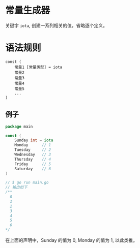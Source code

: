 # 常量生成器
关键字 `iota`, 创建一系列相关的值，省略逐个定义。

# 语法规则
```shell
const (
    常量1 [常量类型] = iota
    常量2
    常量3
    常量4
    常量5
    ...
)
```

## 例子
```go
package main

const (
    Sunday int = iota
    Monday      // 1
    Tuesday     // 2
    Wednesday   // 3
    Thursday    // 4
    Friday      // 5
    Saturday    // 6
)

// $ go run main.go
// 输出如下 
/**
  0
  1
  2
  3
  4
  5
  6
*/
```
在上面的声明中，Sunday 的值为 0, Monday 的值为 1, 以此类推。
 